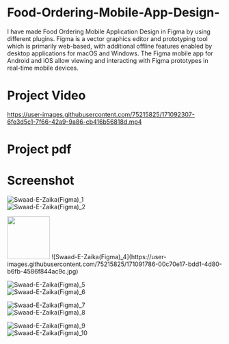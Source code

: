 # Food-Ordering-Mobile-App-Design-

I have made Food Ordering Mobile Application Design in Figma  by using different plugins.
Figma is a vector graphics editor and prototyping tool which is primarily web-based, with additional offline features enabled by desktop applications for macOS and Windows. The Figma mobile app for Android and iOS allow viewing and interacting with Figma prototypes in real-time mobile devices. 

# Project Video



https://user-images.githubusercontent.com/75215825/171092307-6fe3d5c1-7f66-42a9-9a86-cb416b56818d.mp4

# Project pdf



#  Screenshot

![Swaad-E-Zaika(Figma)_1](https://user-images.githubusercontent.com/75215825/171091680-fbb41297-106a-41a3-a1a0-e8d78ed749b7.jpg)               
![Swaad-E-Zaika(Figma)_2](https://user-images.githubusercontent.com/75215825/171091733-c2eb2b5c-d9f9-4ec7-a574-a76376048afa.jpg)


<img src= "https://user-images.githubusercontent.com/75215825/171091748-cedbaf6a-7a50-471c-8f4c-6dd5733a894f.jpg" width="100" height="100">              
![Swaad-E-Zaika(Figma)_4](https://user-images.githubusercontent.com/75215825/171091786-00c70e17-bdd1-4d80-b6fb-4586f844ac9c.jpg)


![Swaad-E-Zaika(Figma)_5](https://user-images.githubusercontent.com/75215825/171091792-88e7e138-c4e8-4278-a9c2-3516ee90737b.jpg)                
![Swaad-E-Zaika(Figma)_6](https://user-images.githubusercontent.com/75215825/171091817-892ab07c-b827-47df-85eb-11c05b06d38c.jpg)


![Swaad-E-Zaika(Figma)_7](https://user-images.githubusercontent.com/75215825/171091822-f21a55ac-96d0-4e27-8bbd-eb0dbb3bb81b.jpg)               
![Swaad-E-Zaika(Figma)_8](https://user-images.githubusercontent.com/75215825/171091826-cc91bea3-4687-4cda-9597-3a9c27189c60.jpg)


![Swaad-E-Zaika(Figma)_9](https://user-images.githubusercontent.com/75215825/171091839-c78644a2-1a36-47f2-afd5-90bc2fb8cb35.jpg)              
![Swaad-E-Zaika(Figma)_10](https://user-images.githubusercontent.com/75215825/171091845-3769a4c2-4bf3-40ad-9661-4c4784cc7e1c.jpg)
